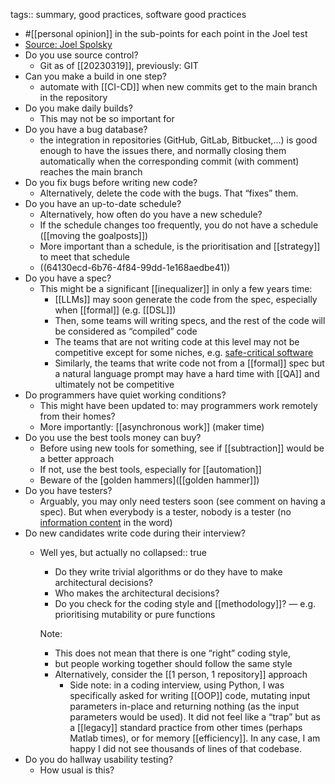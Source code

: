 tags:: summary, good practices, software good practices

- #[[personal opinion]] in the sub-points for each point in the Joel test
- [Source: Joel Spolsky](https://www.joelonsoftware.com/2000/08/09/the-joel-test-12-steps-to-better-code/)
- Do you use source control?
	- Git as of [[20230319]], previously: GIT
- Can you make a build in one step?
	- automate with [[CI-CD]] when new commits get to the main branch in the repository
- Do you make daily builds?
	- This may not be so important for
- Do you have a bug database?
	- the integration in repositories (GitHub, GitLab, Bitbucket,…) is good enough to have the issues there, and normally closing them automatically when the corresponding commit (with comment) reaches the main branch
- Do you fix bugs before writing new code?
	- Alternatively, delete the code with the bugs. That “fixes” them.
- Do you have an up-to-date schedule?
	- Alternatively, how often do you have a new schedule?
	- If the schedule changes too frequently, you do not have a schedule ([[moving the goalposts]])
	- More important than a schedule, is the prioritisation and [[strategy]] to meet that schedule
	- ((64130ecd-6b76-4f84-99dd-1e168aedbe41))
- Do you have a spec?
	- This might be a significant [[inequalizer]] in only a few years time:
	  * [[LLMs]] may soon generate the code from the spec, especially when [[formal]] (e.g. [[DSL]])
	  * Then, some teams will writing specs, and the rest of the code will be considered as “compiled” code
	  * The teams that are not writing code at this level may not be competitive except for some niches, e.g. [safe-critical software](https://en.wikipedia.org/wiki/Safety-critical_system)
	  * Similarly, the teams that write code not from a [[formal]] spec but a natural language prompt may have a hard time with [[QA]] and ultimately not be competitive
- Do programmers have quiet working conditions?
	- This might have been updated to: may programmers work remotely from their homes?
	- More importantly: [[asynchronous work]] (maker time)
- Do you use the best tools money can buy?
	- Before using new tools for something, see if [[subtraction]] would be a better approach
	- If not, use the best tools, especially for [[automation]]
	- Beware of the [golden hammers]([[golden hammer]])
- Do you have testers?
	- Arguably, you may only need testers soon (see comment on having a spec). But when everybody is a tester, nobody is a tester (no [information content](https://en.wikipedia.org/wiki/Information_content) in the word)
- Do new candidates write code during their interview?
	- Well yes, but actually no
	  collapsed:: true
	  * Do they write trivial algorithms or do they have to make architectural decisions?
	  * Who makes the architectural decisions?
	  * Do you check for the coding style and [[methodology]]? — e.g. prioritising mutability or pure functions
	  
	  
	  Note:
	  * This does not mean that there is one “right” coding style,
	  * but people working together should follow the same style
	  * Alternatively, consider the [[1 person, 1 repository]] approach
		- Side note: in a coding interview, using Python, I was specifically asked for writing [[OOP]] code, mutating input parameters in-place and returning nothing (as the input parameters would be used). It did not feel like a “trap” but as a [[legacy]] standard practice from other times (perhaps Matlab times), or for memory [[efficiency]]. In any case, I am happy I did not see thousands of lines of that codebase.
- Do you do hallway usability testing?
	- How usual is this?